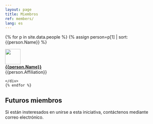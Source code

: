 ```yaml
---
layout: page
title: Miembros 
ref: members/
lang: es
---
```


{% for p in site.data.people %}
{% assign person=p[1] | sort: {{person.Name}} %}
<div class="row">
	<div class="col-md-2"> <img class="img-circle" src="{{site.baseurl}}/assets/{{person.pictureFileStem}}.jpg" width="50"> </div>
		<div class="col-md-3"> <a href="{{person.url}}"> <strong>{{person.Name}}</strong></a> </div> 
		<div class="col-md-4">{{person.Affiliation}}</div>

	</div>
	{% endfor %}



## Futuros miembros
Si están insteresados en unirse a esta iniciativa, contáctenos mediante correo electrónico.

